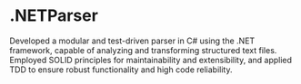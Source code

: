 # .NETParser
Developed a modular and test-driven parser in C# using the .NET framework, capable of analyzing and transforming structured text files. Employed SOLID principles for maintainability and extensibility, and applied TDD to ensure robust functionality and high code reliability.
